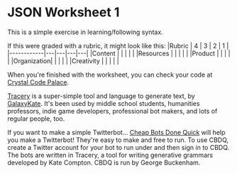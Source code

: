 # JSON Worksheet 1

This is a simple exercise in learning/following syntax.

If this were graded with a rubric, it might look like this:
|Rubric      | 4 | 3 | 2 | 1 |
|------------|---|---|---|---|
|Content     |   |   |   |   |
|Resources   |   |   |   |   |
|Product     |   |   |   |   |
|Organization|   |   |   |   |
|Creativity  |   |   |   |   |

When you're finished with the worksheet, you can check your code at [Crystal Code Palace](http://www.crystalcodepalace.com/traceryTut.html).

[Tracery](http://tracery.io/) is a super-simple tool and language to generate text, by [GalaxyKate](http://www.galaxykate.com/). It's been used by middle school students, humanities professors, indie game developers, professional bot makers, and lots of regular people, too.

If you want to make a simple Twitterbot... [Cheap Bots Done Quick](http://cheapbotsdonequick.com/) will help you make a Twitterbot! They're easy to make and free to run. To use CBDQ, create a Twitter account for your bot to run under and then sign in to CBDQ. The bots are written in Tracery, a tool for writing generative grammars developed by Kate Compton. CBDQ is run by George Buckenham.

